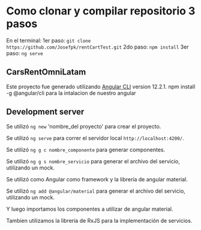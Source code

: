 # Como clonar y compilar repositorio 3 pasos
En el terminal: 
1er paso: `git clone https://github.com/Josefpk/rentCartTest.git`
2do paso: `npm install`
3er paso: `ng serve`

## CarsRentOmniLatam

Este proyecto fue generado utilizando [Angular CLI](https://github.com/angular/angular-cli) version 12.2.1.
npm install -g @angular/cli para la intalacion de nuestro angular


## Development server
Se utilizó `ng new` 'nombre_del proyecto' para crear el proyecto.

Se utilizó `ng serve` para correr el servidor local `http://localhost:4200/`.

Se utilizó `ng g c nombre_componente` para generar componentes.

Se utilizó `ng g s nombre_servicio` para generar el archivo del servicio, utilizando un mock.


Se utilizó como Angular como framework y la librería de angular material.

Se utilizó `ng add @angular/material` para generar el archivo del servicio, utilizando un mock.

Y luego importamos los componentes a utilizar de angular material.

Tambien utilizamos la librería de RxJS para la implementación de servicios.




